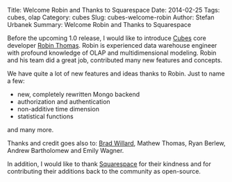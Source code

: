Title: Welcome Robin and Thanks to Squarespace
Date: 2014-02-25
Tags: cubes, olap
Category: cubes
Slug: cubes-welcome-robin
Author: Stefan Urbanek
Summary: Welcome Robin and Thanks to Squarespace

Before the upcoming 1.0 release, I would like to introduce 
[Cubes](http://cubes.databrewery.org) core developer [Robin
Thomas](http://github/robin900). Robin is experienced data warehouse engineer
with profound knowledge of OLAP and multidimensional modeling. Robin and his
team did a great job, contributed many new features and concepts.

We have quite a lot of new features and ideas thanks to Robin. Just to name a
few:

* new, completely rewritten Mongo backend
* authorization and authentication
* non-additive time dimension
* statistical functions

and many more.

Thanks and credit goes also to: [Brad
Willard](http://bradwillard.com/#photographer), Mathew Thomas, Ryan Berlew,
Andrew Bartholomew and Emily Wagner.

In addition, I would like to thank [Squarespace](http://squarespace.com) for
their kindness and for contributing their additions back to the community as
open-source.

